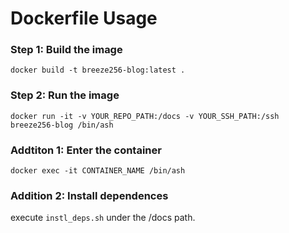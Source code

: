 # Dockerfile Usage

### Step 1: Build the image
`docker build -t breeze256-blog:latest .`

### Step 2: Run the image
`docker run -it -v YOUR_REPO_PATH:/docs -v YOUR_SSH_PATH:/ssh breeze256-blog /bin/ash`

### Addtiton 1: Enter the container
`docker exec -it CONTAINER_NAME /bin/ash`

### Addition 2: Install dependences
execute `instl_deps.sh` under the /docs path.
